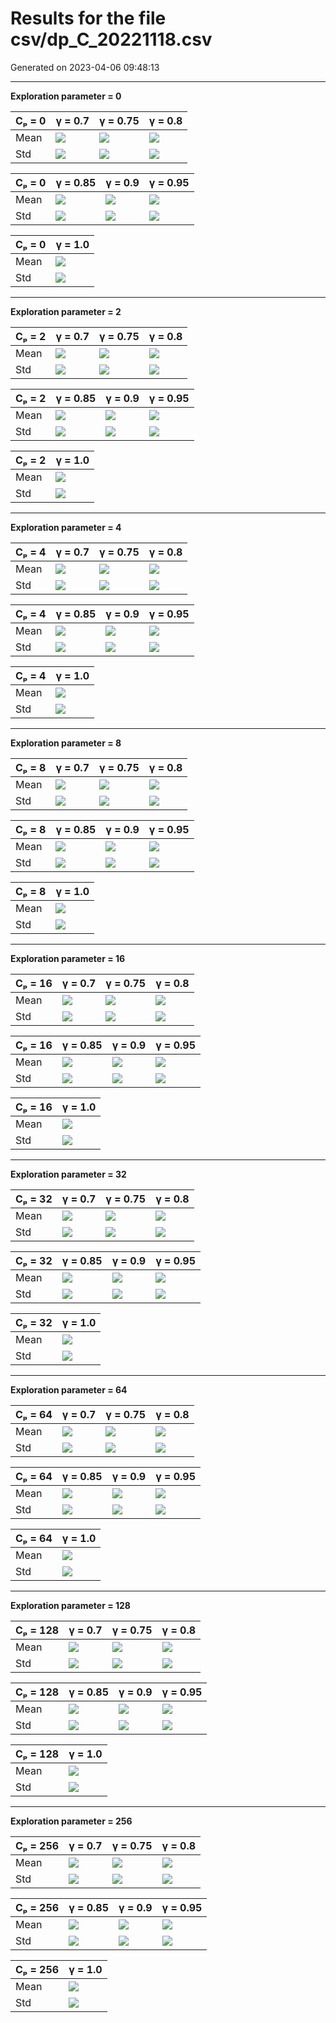 # Results for the file csv/dp_C_20221118.csv 

Generated on 2023-04-06 09:48:13

---

**Exploration parameter = 0**

| Cₚ = 0| γ = 0.7 | γ = 0.75 | γ = 0.8 | 
| --- | --- | --- | --- | 
| Mean | ![](fig/dp_C/mean_g_0.7_cp_0.png) | ![](fig/dp_C/mean_g_0.75_cp_0.png) | ![](fig/dp_C/mean_g_0.8_cp_0.png) | 
| Std | ![](fig/dp_C/std_g_0.7_cp_0.png) | ![](fig/dp_C/std_g_0.75_cp_0.png) | ![](fig/dp_C/std_g_0.8_cp_0.png) | 

| Cₚ = 0| γ = 0.85 | γ = 0.9 | γ = 0.95 | 
| --- | --- | --- | --- | 
| Mean | ![](fig/dp_C/mean_g_0.85_cp_0.png) | ![](fig/dp_C/mean_g_0.9_cp_0.png) | ![](fig/dp_C/mean_g_0.95_cp_0.png) | 
| Std | ![](fig/dp_C/std_g_0.85_cp_0.png) | ![](fig/dp_C/std_g_0.9_cp_0.png) | ![](fig/dp_C/std_g_0.95_cp_0.png) | 

| Cₚ = 0| γ = 1.0 | 
| --- | --- | 
| Mean | ![](fig/dp_C/mean_g_1.0_cp_0.png) | 
| Std | ![](fig/dp_C/std_g_1.0_cp_0.png) | 

---

**Exploration parameter = 2**

| Cₚ = 2| γ = 0.7 | γ = 0.75 | γ = 0.8 | 
| --- | --- | --- | --- | 
| Mean | ![](fig/dp_C/mean_g_0.7_cp_2.png) | ![](fig/dp_C/mean_g_0.75_cp_2.png) | ![](fig/dp_C/mean_g_0.8_cp_2.png) | 
| Std | ![](fig/dp_C/std_g_0.7_cp_2.png) | ![](fig/dp_C/std_g_0.75_cp_2.png) | ![](fig/dp_C/std_g_0.8_cp_2.png) | 

| Cₚ = 2| γ = 0.85 | γ = 0.9 | γ = 0.95 | 
| --- | --- | --- | --- | 
| Mean | ![](fig/dp_C/mean_g_0.85_cp_2.png) | ![](fig/dp_C/mean_g_0.9_cp_2.png) | ![](fig/dp_C/mean_g_0.95_cp_2.png) | 
| Std | ![](fig/dp_C/std_g_0.85_cp_2.png) | ![](fig/dp_C/std_g_0.9_cp_2.png) | ![](fig/dp_C/std_g_0.95_cp_2.png) | 

| Cₚ = 2| γ = 1.0 | 
| --- | --- | 
| Mean | ![](fig/dp_C/mean_g_1.0_cp_2.png) | 
| Std | ![](fig/dp_C/std_g_1.0_cp_2.png) | 

---

**Exploration parameter = 4**

| Cₚ = 4| γ = 0.7 | γ = 0.75 | γ = 0.8 | 
| --- | --- | --- | --- | 
| Mean | ![](fig/dp_C/mean_g_0.7_cp_4.png) | ![](fig/dp_C/mean_g_0.75_cp_4.png) | ![](fig/dp_C/mean_g_0.8_cp_4.png) | 
| Std | ![](fig/dp_C/std_g_0.7_cp_4.png) | ![](fig/dp_C/std_g_0.75_cp_4.png) | ![](fig/dp_C/std_g_0.8_cp_4.png) | 

| Cₚ = 4| γ = 0.85 | γ = 0.9 | γ = 0.95 | 
| --- | --- | --- | --- | 
| Mean | ![](fig/dp_C/mean_g_0.85_cp_4.png) | ![](fig/dp_C/mean_g_0.9_cp_4.png) | ![](fig/dp_C/mean_g_0.95_cp_4.png) | 
| Std | ![](fig/dp_C/std_g_0.85_cp_4.png) | ![](fig/dp_C/std_g_0.9_cp_4.png) | ![](fig/dp_C/std_g_0.95_cp_4.png) | 

| Cₚ = 4| γ = 1.0 | 
| --- | --- | 
| Mean | ![](fig/dp_C/mean_g_1.0_cp_4.png) | 
| Std | ![](fig/dp_C/std_g_1.0_cp_4.png) | 

---

**Exploration parameter = 8**

| Cₚ = 8| γ = 0.7 | γ = 0.75 | γ = 0.8 | 
| --- | --- | --- | --- | 
| Mean | ![](fig/dp_C/mean_g_0.7_cp_8.png) | ![](fig/dp_C/mean_g_0.75_cp_8.png) | ![](fig/dp_C/mean_g_0.8_cp_8.png) | 
| Std | ![](fig/dp_C/std_g_0.7_cp_8.png) | ![](fig/dp_C/std_g_0.75_cp_8.png) | ![](fig/dp_C/std_g_0.8_cp_8.png) | 

| Cₚ = 8| γ = 0.85 | γ = 0.9 | γ = 0.95 | 
| --- | --- | --- | --- | 
| Mean | ![](fig/dp_C/mean_g_0.85_cp_8.png) | ![](fig/dp_C/mean_g_0.9_cp_8.png) | ![](fig/dp_C/mean_g_0.95_cp_8.png) | 
| Std | ![](fig/dp_C/std_g_0.85_cp_8.png) | ![](fig/dp_C/std_g_0.9_cp_8.png) | ![](fig/dp_C/std_g_0.95_cp_8.png) | 

| Cₚ = 8| γ = 1.0 | 
| --- | --- | 
| Mean | ![](fig/dp_C/mean_g_1.0_cp_8.png) | 
| Std | ![](fig/dp_C/std_g_1.0_cp_8.png) | 

---

**Exploration parameter = 16**

| Cₚ = 16| γ = 0.7 | γ = 0.75 | γ = 0.8 | 
| --- | --- | --- | --- | 
| Mean | ![](fig/dp_C/mean_g_0.7_cp_16.png) | ![](fig/dp_C/mean_g_0.75_cp_16.png) | ![](fig/dp_C/mean_g_0.8_cp_16.png) | 
| Std | ![](fig/dp_C/std_g_0.7_cp_16.png) | ![](fig/dp_C/std_g_0.75_cp_16.png) | ![](fig/dp_C/std_g_0.8_cp_16.png) | 

| Cₚ = 16| γ = 0.85 | γ = 0.9 | γ = 0.95 | 
| --- | --- | --- | --- | 
| Mean | ![](fig/dp_C/mean_g_0.85_cp_16.png) | ![](fig/dp_C/mean_g_0.9_cp_16.png) | ![](fig/dp_C/mean_g_0.95_cp_16.png) | 
| Std | ![](fig/dp_C/std_g_0.85_cp_16.png) | ![](fig/dp_C/std_g_0.9_cp_16.png) | ![](fig/dp_C/std_g_0.95_cp_16.png) | 

| Cₚ = 16| γ = 1.0 | 
| --- | --- | 
| Mean | ![](fig/dp_C/mean_g_1.0_cp_16.png) | 
| Std | ![](fig/dp_C/std_g_1.0_cp_16.png) | 

---

**Exploration parameter = 32**

| Cₚ = 32| γ = 0.7 | γ = 0.75 | γ = 0.8 | 
| --- | --- | --- | --- | 
| Mean | ![](fig/dp_C/mean_g_0.7_cp_32.png) | ![](fig/dp_C/mean_g_0.75_cp_32.png) | ![](fig/dp_C/mean_g_0.8_cp_32.png) | 
| Std | ![](fig/dp_C/std_g_0.7_cp_32.png) | ![](fig/dp_C/std_g_0.75_cp_32.png) | ![](fig/dp_C/std_g_0.8_cp_32.png) | 

| Cₚ = 32| γ = 0.85 | γ = 0.9 | γ = 0.95 | 
| --- | --- | --- | --- | 
| Mean | ![](fig/dp_C/mean_g_0.85_cp_32.png) | ![](fig/dp_C/mean_g_0.9_cp_32.png) | ![](fig/dp_C/mean_g_0.95_cp_32.png) | 
| Std | ![](fig/dp_C/std_g_0.85_cp_32.png) | ![](fig/dp_C/std_g_0.9_cp_32.png) | ![](fig/dp_C/std_g_0.95_cp_32.png) | 

| Cₚ = 32| γ = 1.0 | 
| --- | --- | 
| Mean | ![](fig/dp_C/mean_g_1.0_cp_32.png) | 
| Std | ![](fig/dp_C/std_g_1.0_cp_32.png) | 

---

**Exploration parameter = 64**

| Cₚ = 64| γ = 0.7 | γ = 0.75 | γ = 0.8 | 
| --- | --- | --- | --- | 
| Mean | ![](fig/dp_C/mean_g_0.7_cp_64.png) | ![](fig/dp_C/mean_g_0.75_cp_64.png) | ![](fig/dp_C/mean_g_0.8_cp_64.png) | 
| Std | ![](fig/dp_C/std_g_0.7_cp_64.png) | ![](fig/dp_C/std_g_0.75_cp_64.png) | ![](fig/dp_C/std_g_0.8_cp_64.png) | 

| Cₚ = 64| γ = 0.85 | γ = 0.9 | γ = 0.95 | 
| --- | --- | --- | --- | 
| Mean | ![](fig/dp_C/mean_g_0.85_cp_64.png) | ![](fig/dp_C/mean_g_0.9_cp_64.png) | ![](fig/dp_C/mean_g_0.95_cp_64.png) | 
| Std | ![](fig/dp_C/std_g_0.85_cp_64.png) | ![](fig/dp_C/std_g_0.9_cp_64.png) | ![](fig/dp_C/std_g_0.95_cp_64.png) | 

| Cₚ = 64| γ = 1.0 | 
| --- | --- | 
| Mean | ![](fig/dp_C/mean_g_1.0_cp_64.png) | 
| Std | ![](fig/dp_C/std_g_1.0_cp_64.png) | 

---

**Exploration parameter = 128**

| Cₚ = 128| γ = 0.7 | γ = 0.75 | γ = 0.8 | 
| --- | --- | --- | --- | 
| Mean | ![](fig/dp_C/mean_g_0.7_cp_128.png) | ![](fig/dp_C/mean_g_0.75_cp_128.png) | ![](fig/dp_C/mean_g_0.8_cp_128.png) | 
| Std | ![](fig/dp_C/std_g_0.7_cp_128.png) | ![](fig/dp_C/std_g_0.75_cp_128.png) | ![](fig/dp_C/std_g_0.8_cp_128.png) | 

| Cₚ = 128| γ = 0.85 | γ = 0.9 | γ = 0.95 | 
| --- | --- | --- | --- | 
| Mean | ![](fig/dp_C/mean_g_0.85_cp_128.png) | ![](fig/dp_C/mean_g_0.9_cp_128.png) | ![](fig/dp_C/mean_g_0.95_cp_128.png) | 
| Std | ![](fig/dp_C/std_g_0.85_cp_128.png) | ![](fig/dp_C/std_g_0.9_cp_128.png) | ![](fig/dp_C/std_g_0.95_cp_128.png) | 

| Cₚ = 128| γ = 1.0 | 
| --- | --- | 
| Mean | ![](fig/dp_C/mean_g_1.0_cp_128.png) | 
| Std | ![](fig/dp_C/std_g_1.0_cp_128.png) | 

---

**Exploration parameter = 256**

| Cₚ = 256| γ = 0.7 | γ = 0.75 | γ = 0.8 | 
| --- | --- | --- | --- | 
| Mean | ![](fig/dp_C/mean_g_0.7_cp_256.png) | ![](fig/dp_C/mean_g_0.75_cp_256.png) | ![](fig/dp_C/mean_g_0.8_cp_256.png) | 
| Std | ![](fig/dp_C/std_g_0.7_cp_256.png) | ![](fig/dp_C/std_g_0.75_cp_256.png) | ![](fig/dp_C/std_g_0.8_cp_256.png) | 

| Cₚ = 256| γ = 0.85 | γ = 0.9 | γ = 0.95 | 
| --- | --- | --- | --- | 
| Mean | ![](fig/dp_C/mean_g_0.85_cp_256.png) | ![](fig/dp_C/mean_g_0.9_cp_256.png) | ![](fig/dp_C/mean_g_0.95_cp_256.png) | 
| Std | ![](fig/dp_C/std_g_0.85_cp_256.png) | ![](fig/dp_C/std_g_0.9_cp_256.png) | ![](fig/dp_C/std_g_0.95_cp_256.png) | 

| Cₚ = 256| γ = 1.0 | 
| --- | --- | 
| Mean | ![](fig/dp_C/mean_g_1.0_cp_256.png) | 
| Std | ![](fig/dp_C/std_g_1.0_cp_256.png) | 


